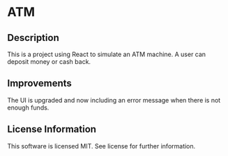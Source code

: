 # ATM

## Description
This is a project using React to simulate an ATM machine. A user can deposit money or cash back. 

## Improvements
The UI is upgraded and now including an error message when there is not enough funds.

## License Information
This software is licensed MIT. See license for further information.
